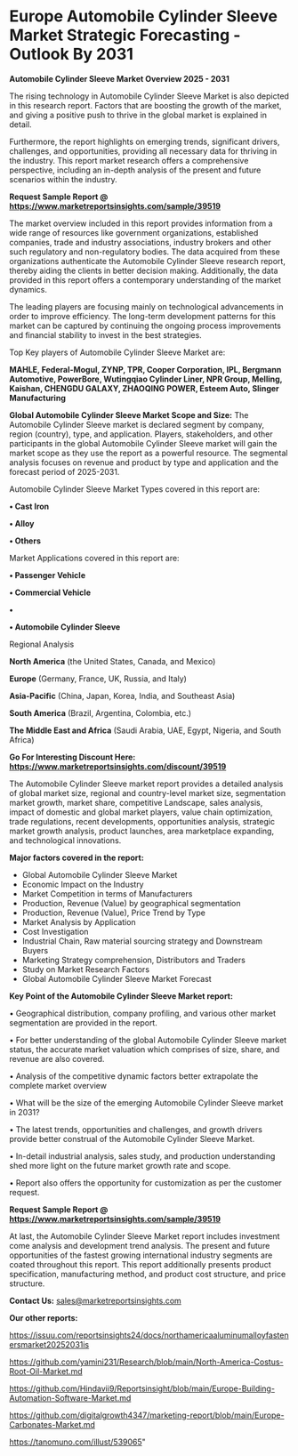 # Europe Automobile Cylinder Sleeve Market Strategic Forecasting - Outlook By 2031

<Strong> Automobile Cylinder Sleeve Market Overview 2025 - 2031</strong>

The rising technology in Automobile Cylinder Sleeve Market is also depicted in this research report. Factors that are boosting the growth of the market, and giving a positive push to thrive in the global market is explained in detail.

Furthermore, the report highlights on emerging trends, significant drivers, challenges, and opportunities, providing all necessary data for thriving in the industry. This report market research offers a comprehensive perspective, including an in-depth analysis of the present and future scenarios within the industry.

<strong>Request Sample Report @ <a href=https://www.marketreportsinsights.com/sample/39519>https://www.marketreportsinsights.com/sample/39519</a></strong>

The market overview included in this report provides information from a wide range of resources like government organizations, established companies, trade and industry associations, industry brokers and other such regulatory and non-regulatory bodies. The data acquired from these organizations authenticate the Automobile Cylinder Sleeve research report, thereby aiding the clients in better decision making. Additionally, the data provided in this report offers a contemporary understanding of the market dynamics.

The leading players are focusing mainly on technological advancements in order to improve efficiency. The long-term development patterns for this market can be captured by continuing the ongoing process improvements and financial stability to invest in the best strategies.

Top Key players of Automobile Cylinder Sleeve Market are:

<strong>MAHLE, Federal-Mogul, ZYNP, TPR, Cooper Corporation, IPL, Bergmann Automotive, PowerBore, Wutingqiao Cylinder Liner, NPR Group, Melling, Kaishan, CHENGDU GALAXY, ZHAOQING POWER, Esteem Auto, Slinger Manufacturing</strong>

<strong><b>Global Automobile Cylinder Sleeve Market Scope and Size:</b></strong>
The Automobile Cylinder Sleeve market is declared segment by company, region (country), type, and application. Players, stakeholders, and other participants in the global Automobile Cylinder Sleeve market will gain the market scope as they use the report as a powerful resource. The segmental analysis focuses on revenue and product by type and application and the forecast period of 2025-2031.

Automobile Cylinder Sleeve Market Types covered in this report are:

<strong>•  Cast Iron

•  Alloy

•  Others</strong>

Market Applications covered in this report are:

<strong>•  Passenger Vehicle

•  Commercial Vehicle

•  

•  Automobile Cylinder Sleeve</strong> 

Regional Analysis

<strong>North America</strong> (the United States, Canada, and Mexico)

<strong>Europe</strong> (Germany, France, UK, Russia, and Italy)

<strong>Asia-Pacific</strong> (China, Japan, Korea, India, and Southeast Asia)

<strong>South America</strong> (Brazil, Argentina, Colombia, etc.)

<strong>The Middle East and Africa</strong> (Saudi Arabia, UAE, Egypt, Nigeria, and South Africa)

<strong>Go For Interesting Discount Here: <a href=https://www.marketreportsinsights.com/discount/39519>https://www.marketreportsinsights.com/discount/39519</a></strong>

The Automobile Cylinder Sleeve market report provides a detailed analysis of global market size, regional and country-level market size, segmentation market growth, market share, competitive Landscape, sales analysis, impact of domestic and global market players, value chain optimization, trade regulations, recent developments, opportunities analysis, strategic market growth analysis, product launches, area marketplace expanding, and technological innovations.

<strong><b>Major factors covered in the report:</b></strong>
<ul>
  <li>Global Automobile Cylinder Sleeve Market </li>
  <li>Economic Impact on the Industry</li>
  <li>Market Competition in terms of Manufacturers</li>
  <li>Production, Revenue (Value) by geographical segmentation</li>
  <li>Production, Revenue (Value), Price Trend by Type</li>
  <li>Market Analysis by Application</li>
  <li>Cost Investigation</li>
  <li>Industrial Chain, Raw material sourcing strategy and Downstream Buyers</li>
  <li>Marketing Strategy comprehension, Distributors and Traders</li>
  <li>Study on Market Research Factors</li>
  <li>Global Automobile Cylinder Sleeve Market Forecast</li>
</ul>

<strong><b>Key Point of the Automobile Cylinder Sleeve Market report:</b></strong>

• Geographical distribution, company profiling, and various other market segmentation are provided in the report.

• For better understanding of the global Automobile Cylinder Sleeve market status, the accurate market valuation which comprises of size, share, and revenue are also covered.

• Analysis of the competitive dynamic factors better extrapolate the complete market overview

• What will be the size of the emerging Automobile Cylinder Sleeve market in 2031?

• The latest trends, opportunities and challenges, and growth drivers provide better construal of the Automobile Cylinder Sleeve Market.

• In-detail industrial analysis, sales study, and production understanding shed more light on the future market growth rate and scope.

• Report also offers the opportunity for customization as per the customer request.

<strong>Request Sample Report @ <a href=https://www.marketreportsinsights.com/sample/39519>https://www.marketreportsinsights.com/sample/39519</a></strong>

At last, the Automobile Cylinder Sleeve Market report includes investment come analysis and development trend analysis. The present and future opportunities of the fastest growing international industry segments are coated throughout this report. This report additionally presents product specification, manufacturing method, and product cost structure, and price structure.

<strong>Contact Us:</strong>
sales@marketreportsinsights.com

<strong>Our other reports:</strong>

<a href=https://issuu.com/reportsinsights24/docs/northamericaaluminumalloyfastenersmarket20252031is>https://issuu.com/reportsinsights24/docs/northamericaaluminumalloyfastenersmarket20252031is</a>

<a href=https://github.com/yamini231/Research/blob/main/North-America-Costus-Root-Oil-Market.md>https://github.com/yamini231/Research/blob/main/North-America-Costus-Root-Oil-Market.md</a>

<a href=https://github.com/Hindavii9/Reportsinsight/blob/main/Europe-Building-Automation-Software-Market.md>https://github.com/Hindavii9/Reportsinsight/blob/main/Europe-Building-Automation-Software-Market.md</a>

<a href=https://github.com/digitalgrowth4347/marketing-report/blob/main/Europe-Carbonates-Market.md>https://github.com/digitalgrowth4347/marketing-report/blob/main/Europe-Carbonates-Market.md</a>

<a href=https://tanomuno.com/illust/539065>https://tanomuno.com/illust/539065</a>"
